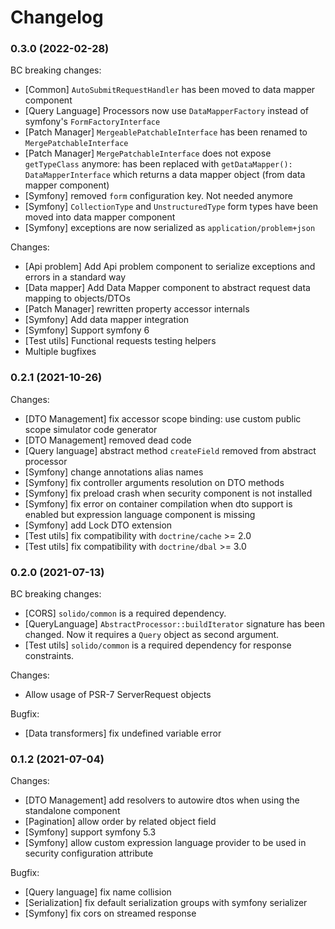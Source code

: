# Changelog

### 0.3.0 (2022-02-28)

BC breaking changes:

- [Common] `AutoSubmitRequestHandler` has been moved to data mapper component
- [Query Language] Processors now use `DataMapperFactory` instead of symfony's `FormFactoryInterface`
- [Patch Manager] `MergeablePatchableInterface` has been renamed to `MergePatchableInterface`
- [Patch Manager] `MergePatchableInterface` does not expose `getTypeClass` anymore:
  has been replaced with `getDataMapper(): DataMapperInterface` which returns a data mapper object (from data mapper component)
- [Symfony] removed `form` configuration key. Not needed anymore
- [Symfony] `CollectionType` and `UnstructuredType` form types have been moved into data mapper component
- [Symfony] exceptions are now serialized as `application/problem+json`

Changes:

- [Api problem] Add Api problem component to serialize exceptions and errors in a standard way
- [Data mapper] Add Data Mapper component to abstract request data mapping to objects/DTOs
- [Patch Manager] rewritten property accessor internals
- [Symfony] Add data mapper integration
- [Symfony] Support symfony 6
- [Test utils] Functional requests testing helpers
- Multiple bugfixes

### 0.2.1 (2021-10-26)

Changes:

- [DTO Management] fix accessor scope binding: use custom public scope simulator code generator
- [DTO Management] removed dead code
- [Query language] abstract method `createField` removed from abstract processor
- [Symfony] change annotations alias names
- [Symfony] fix controller arguments resolution on DTO methods
- [Symfony] fix preload crash when security component is not installed
- [Symfony] fix error on container compilation when dto support is enabled but expression language component is missing
- [Symfony] add Lock DTO extension
- [Test utils] fix compatibility with `doctrine/cache` >= 2.0
- [Test utils] fix compatibility with `doctrine/dbal` >= 3.0

### 0.2.0 (2021-07-13)

BC breaking changes:

- [CORS] `solido/common` is a required dependency.
- [QueryLanguage] `AbstractProcessor::buildIterator` signature has been changed.
  Now it requires a `Query` object as second argument.
- [Test utils] `solido/common` is a required dependency for response constraints.

Changes:

- Allow usage of PSR-7 ServerRequest objects

Bugfix:

- [Data transformers] fix undefined variable error

### 0.1.2 (2021-07-04)

Changes:

- [DTO Management] add resolvers to autowire dtos when using the standalone component
- [Pagination] allow order by related object field
- [Symfony] support symfony 5.3
- [Symfony] allow custom expression language provider to be used in security configuration attribute

Bugfix:

- [Query language] fix name collision
- [Serialization] fix default serialization groups with symfony serializer
- [Symfony] fix cors on streamed response
